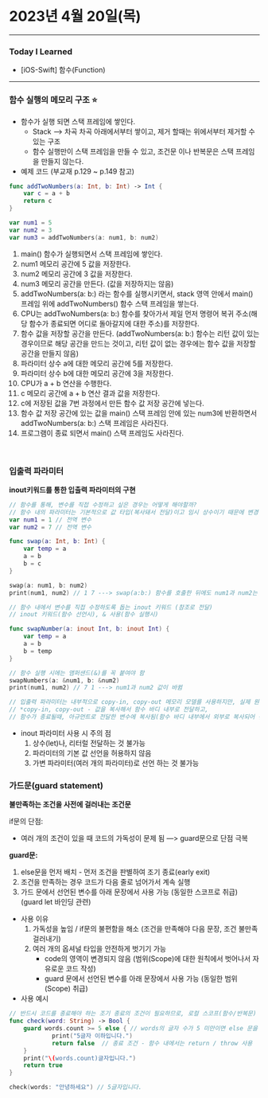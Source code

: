 # 2023년 4월 20일(목)

---

### Today I Learned 

- [iOS-Swift] 함수(Function)

---

### 함수 실행의 메모리 구조 ⭐️

- 함수가 실행 되면 스택 프레임에 쌓인다.
  - Stack —> 차곡 차곡 아래에서부터 쌓이고, 제거 할때는 위에서부터 제거할 수 있는 구조
  - 함수 실행만이 스택 프레임을 만들 수 있고, 조건문 이나 반복문은 스택 프레임을 만들지 않는다.
- 예제 코드 (부교재 p.129 ~ p.149 참고)

```swift
func addTwoNumbers(a: Int, b: Int) -> Int {
	var c = a + b 
	return c 
}

var num1 = 5
var num2 = 3 
var num3 = addTwoNumbers(a: num1, b: num2) 
```

1. main() 함수가 실행되면서 스택 프레임에 쌓인다.
2. num1 메모리 공간에 5 값을 저장한다.
3. num2 메모리 공간에 3 값을 저장한다.
4. num3 메모리 공간을 만든다. (값을 저장하지는 않음)
5. addTwoNumbers(a: b:) 라는 함수를 실행시키면서, stack 영역 안에서 main() 프레임 위에 addTwoNumbers() 함수 스택 프레임을 쌓는다.
6. CPU는 addTwoNumbers(a: b:) 함수를 찾아가서 제일 먼저 명령어 복귀 주소(해당 함수가 종료되면 어디로 돌아갈지에 대한 주소)를 저장한다.
7. 함수 값을 저장할 공간을 만든다. (addTwoNumbers(a: b:) 함수는 리턴 값이 있는 경우이므로 해당 공간을 만드는 것이고, 리턴 값이 없는 경우에는 함수 값을 저장할 공간을 만들지 않음)
8. 파라미터 상수 a에 대한 메모리 공간에 5를 저장한다.
9. 파라미터 상수 b에 대한 메모리 공간에 3을 저장한다.
10. CPU가 a + b 연산을 수행한다.
11. c 메모리 공간에 a + b 연산 결과 값을 저장한다.
12. c에 저장된 값을 7번 과정에서 만든 함수 값 저장 공간에 넣는다.
13. 함수 값 저장 공간에 있는 값을 main() 스택 프레임 안에 있는 num3에 반환하면서 addTwoNumbers(a: b:) 스택 프레임은 사라진다.
14. 프로그램이 종료 되면서 main() 스택 프레임도 사라진다.

<br/>

### 입출력 파라미터

**inout키워드를 통한 입출력 파라미터의 구현**

```swift
// 함수를 통해, 변수를 직접 수정하고 싶은 경우는 어떻게 해야할까?
// 함수 내의 파라미터는 기본적으로 값 타입(복사돼서 전달)이고 임시 상수이기 때문에 변경 불가 원칙 
var num1 = 1 // 전역 변수 
var num2 = 7 // 전역 변수 

func swap(a: Int, b: Int) {
	var temp = a 
	a = b 
	b = c 
}

swap(a: num1, b: num2) 
print(num1, num2) // 1 7 ---> swap(a:b:) 함수를 호출한 뒤에도 num1과 num2는 값이 바뀌지 않음 

// 함수 내에서 변수를 직접 수정하도록 돕는 inout 키워드 (참조로 전달) 
// inout 키워드(함수 선언시), & 사용(함수 실행시)

func swapNumber(a: inout Int, b: inout Int) {
	var temp = a 
	a = b
	b = temp
}

// 함수 실행 시에는 앰퍼샌드(&)를 꼭 붙여야 함
swapNumbers(a: &num1, b: &num2)
print(num1, num2) // 7 1 ---> num1과 num2 값이 바뀜 

// 입출력 파라미터는 내부적으로 copy-in, copy-out 메모리 모델를 사용하지만, 실제 원본이 전달된다고 쉽게 생각하면 됨
// *copy-in, copy-out - 값을 복사해서 함수 바디 내부로 전달하고,
// 함수가 종료될때, 아규먼트로 전달한 변수에 복사됨(함수 바디 내부에서 외부로 복사되어 전달)
```

- inout 파라미터 사용 시 주의 점
  1. 상수(let)나, 리터럴 전달하는 것 불가능
  2. 파라미터의 기본 값 선언을 허용하지 않음
  3. 가변 파라미터(여러 개의 파라미터)로 선언 하는 것 불가능

### 가드문(guard statement)

**불만족하는 조건을 사전에 걸러내는 조건문**

if문의 단점:

- 여러 개의 조건이 있을 때 코드의 가독성이 문제 됨 —> guard문으로 단점 극복

**guard문:**

1. else문을 먼저 배치 - 먼저 조건을 판별하여 조기 종료(early exit)
2. 조건을 만족하는 경우 코드가 다음 줄로 넘어가서 계속 실행
3. 가드 문에서 선언된 변수를 아래 문장에서 사용 가능 (동일한 스코프로 취급) (guard let 바인딩 관련)

- 사용 이유
  1. 가독성을 높임 / if문의 불편함을 해소 (조건을 만족해야 다음 문장, 조건 불만족 걸러내기)
  2. 여러 개의 옵셔널 타입을 안전하게 벗기기 가능
     - code의 영역이 변경되지 않음 (범위(Scope)에 대한 원칙에서 벗어나서 자유로운 코드 작성)
     - guard 문에서 선언된 변수를 아래 문장에서 사용 가능 (동일한 범위(Scope) 취급)
- 사용 예시

```swift
// 반드시 코드를 종료해야 하는 조기 종료의 조건이 필요하므로, 로컬 스코프(함수/반복문) 내에서만 사용 가능
func check(word: String) -> Bool {
	guard words.count >= 5 else { // words의 글자 수가 5 미만이면 else 문을 실행 
			print("5글자 이하입니다.")
			return false  // 종료 조건 - 함수 내에서는 return / throw 사용 
	}
	print("\(words.count)글자입니다.")
	return true 
}

check(words: "안녕하세요") // 5글자입니다. 
```